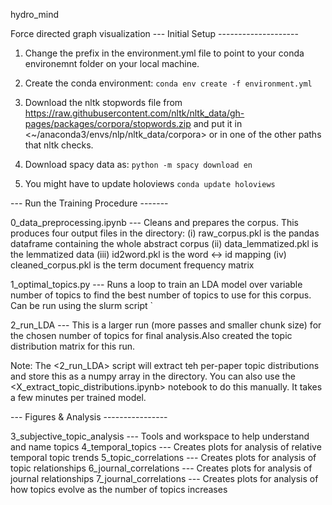 hydro_mind

Force directed graph visualization
--- Initial Setup --------------------

1) Change the prefix in the environment.yml file to point to your conda environemnt folder on your local machine.
2) Create the conda environment: `conda env create -f environment.yml` 

3) Download the nltk stopwords file from <https://raw.githubusercontent.com/nltk/nltk_data/gh-pages/packages/corpora/stopwords.zip> and put it in <~/anaconda3/envs/nlp/nltk_data/corpora> or in one of the other paths that nltk checks.

4) Download spacy data as: `python -m spacy download en`

5) You might have to update holoviews `conda update holoviews`

--- Run the Training Procedure -------

0_data_preprocessing.ipynb --- Cleans and prepares the corpus. This produces four output files in the <data> directory: 
(i) raw_corpus.pkl is the pandas dataframe containing the whole abstract corpus 
(ii) data_lemmatized.pkl is the lemmatized data 
(iii) id2word.pkl is the word <-> id mapping
(iv) cleaned_corpus.pkl is the term document frequency matrix

1_optimal_topics.py --- Runs a loop to train an LDA model over variable number of topics to find the best number of topics to use for this corpus. Can be run using the slurm script ` 

2_run_LDA --- This is a larger run (more passes and smaller chunk size) for the chosen number of topics for final analysis.Also created the topic distribution matrix for this run. 

Note: The <2_run_LDA> script will extract teh per-paper topic distributions and store this as a numpy array in the <data> directory. You can also use the <X_extract_topic_distributions.ipynb> notebook to do this manually. It takes a few minutes per trained model.

--- Figures & Analysis ----------------

3_subjective_topic_analysis --- Tools and workspace to help understand and name topics 
4_temporal_topics --- Creates plots for analysis of relative temporal topic trends
5_topic_correlations --- Creates plots for analysis of topic relationships
6_journal_correlations --- Creates plots for analysis of journal relationships
7_journal_correlations --- Creates plots for analysis of how topics evolve as the number of topics increases 



